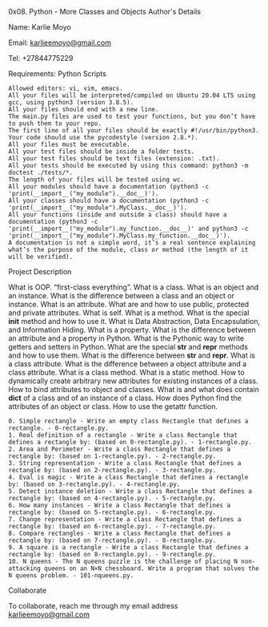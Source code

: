 0x08. Python - More Classes and Objects
Author's Details

Name: Karlie Moyo

Email: karlieemoyo@gmail.com

Tel: +27844775229


Requirements:
Python Scripts

    Allowed editors: vi, vim, emacs.
    All your files will be interpreted/compiled on Ubuntu 20.04 LTS using gcc, using python3 (version 3.8.5).
    All your files should end with a new line.
    The main.py files are used to test your functions, but you don’t have to push them to your repo.
    The first line of all your files should be exactly #!/usr/bin/python3.
    Your code should use the pycodestyle (version 2.8.*).
    All your files must be executable.
    All your test files should be inside a folder tests.
    All your test files should be text files (extension: .txt).
    All your tests should be executed by using this command: python3 -m doctest ./tests/*.
    The length of your files will be tested using wc.
    All your modules should have a documentation (python3 -c 'print(__import__("my_module").__doc__)').
    All your classes should have a documentation (python3 -c 'print(__import__("my_module").MyClass.__doc__)').
    All your functions (inside and outside a class) should have a documentation (python3 -c 'print(__import__("my_module").my_function.__doc__)' and python3 -c 'print(__import__("my_module").MyClass.my_function.__doc__)').
    A documentation is not a simple word, it’s a real sentence explaining what’s the purpose of the module, class or method (the length of it will be verified).

Project Description

What is OOP. “first-class everything”. What is a class. What is an object and an instance. What is the difference between a class and an object or instance. What is an attribute. What are and how to use public, protected and private attributes. What is self. What is a method. What is the special __init__ method and how to use it. What is Data Abstraction, Data Encapsulation, and Information Hiding. What is a property. What is the difference between an attribute and a property in Python. What is the Pythonic way to write getters and setters in Python. What are the special __str__ and __repr__ methods and how to use them. What is the difference between __str__ and __repr__. What is a class attribute. What is the difference between a object attribute and a class attribute. What is a class method. What is a static method. How to dynamically create arbitrary new attributes for existing instances of a class. How to bind attributes to object and classes. What is and what does contain __dict__ of a class and of an instance of a class. How does Python find the attributes of an object or class. How to use the getattr function.

    0. Simple rectangle - Write an empty class Rectangle that defines a rectangle. - 0-rectangle.py.
    1. Real definition of a rectangle - Write a class Rectangle that defines a rectangle by: (based on 0-rectangle.py). - 1-rectangle.py.
    2. Area and Perimeter - Write a class Rectangle that defines a rectangle by: (based on 1-rectangle.py). - 2-rectangle.py.
    3. String representation - Write a class Rectangle that defines a rectangle by: (based on 2-rectangle.py). - 3-rectangle.py.
    4. Eval is magic - Write a class Rectangle that defines a rectangle by: (based on 3-rectangle.py). - 4-rectangle.py.
    5. Detect instance deletion - Write a class Rectangle that defines a rectangle by: (based on 4-rectangle.py). - 5-rectangle.py.
    6. How many instances - Write a class Rectangle that defines a rectangle by: (based on 5-rectangle.py). - 6-rectangle.py.
    7. Change representation - Write a class Rectangle that defines a rectangle by: (based on 6-rectangle.py). - 7-rectangle.py.
    8. Compare rectangles - Write a class Rectangle that defines a rectangle by: (based on 7-rectangle.py). - 8-rectangle.py.
    9. A square is a rectangle - Write a class Rectangle that defines a rectangle by: (based on 8-rectangle.py). - 9-rectangle.py.
    10. N queens - The N queens puzzle is the challenge of placing N non-attacking queens on an N×N chessboard. Write a program that solves the N queens problem. - 101-nqueens.py.

Collaborate

To collaborate, reach me through my email address karlieemoyo@gmail.com

